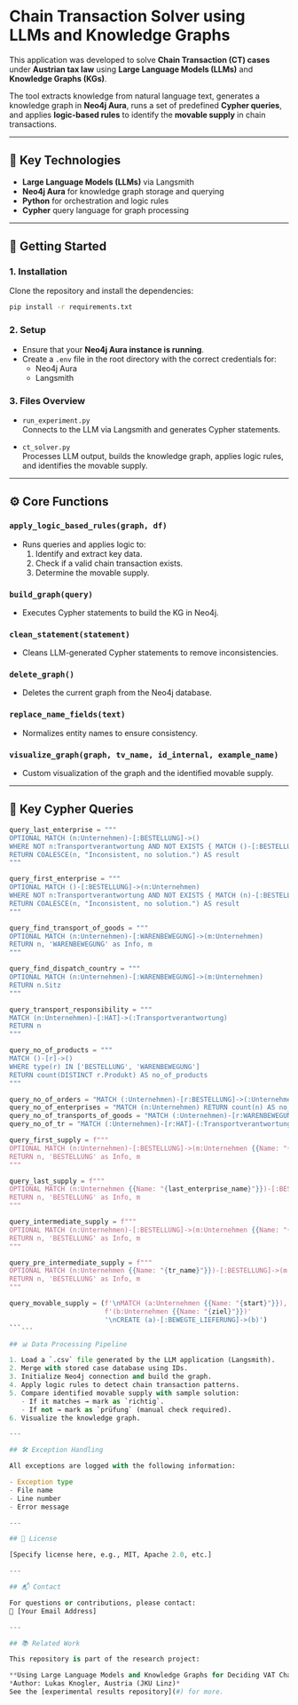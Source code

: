 # Chain Transaction Solver using LLMs and Knowledge Graphs

This application was developed to solve **Chain Transaction (CT) cases** under **Austrian tax law** using **Large Language Models (LLMs)** and **Knowledge Graphs (KGs)**.

The tool extracts knowledge from natural language text, generates a knowledge graph in **Neo4j Aura**, runs a set of predefined **Cypher queries**, and applies **logic-based rules** to identify the **movable supply** in chain transactions.

---

## 🧠 Key Technologies

- **Large Language Models (LLMs)** via Langsmith
- **Neo4j Aura** for knowledge graph storage and querying
- **Python** for orchestration and logic rules
- **Cypher** query language for graph processing

---

## 🚀 Getting Started

### 1. Installation

Clone the repository and install the dependencies:

```bash
pip install -r requirements.txt
```

### 2. Setup

- Ensure that your **Neo4j Aura instance is running**.
- Create a `.env` file in the root directory with the correct credentials for:
  - Neo4j Aura
  - Langsmith

### 3. Files Overview

- `run_experiment.py`  
  Connects to the LLM via Langsmith and generates Cypher statements.

- `ct_solver.py`  
  Processes LLM output, builds the knowledge graph, applies logic rules, and identifies the movable supply.

---

## ⚙️ Core Functions

### `apply_logic_based_rules(graph, df)`
- Runs queries and applies logic to:
  1. Identify and extract key data.
  2. Check if a valid chain transaction exists.
  3. Determine the movable supply.

### `build_graph(query)`
- Executes Cypher statements to build the KG in Neo4j.

### `clean_statement(statement)`
- Cleans LLM-generated Cypher statements to remove inconsistencies.

### `delete_graph()`
- Deletes the current graph from the Neo4j database.

### `replace_name_fields(text)`
- Normalizes entity names to ensure consistency.

### `visualize_graph(graph, tv_name, id_internal, example_name)`
- Custom visualization of the graph and the identified movable supply.

---

## 🧾 Key Cypher Queries

```python
query_last_enterprise = """
OPTIONAL MATCH (n:Unternehmen)-[:BESTELLUNG]->() 
WHERE NOT n:Transportverantwortung AND NOT EXISTS { MATCH ()-[:BESTELLUNG]->(n) } 
RETURN COALESCE(n, "Inconsistent, no solution.") AS result
"""

query_first_enterprise = """
OPTIONAL MATCH ()-[:BESTELLUNG]->(n:Unternehmen)
WHERE NOT n:Transportverantwortung AND NOT EXISTS { MATCH (n)-[:BESTELLUNG]->() } 
RETURN COALESCE(n, "Inconsistent, no solution.") AS result
"""

query_find_transport_of_goods = """
OPTIONAL MATCH (n:Unternehmen)-[:WARENBEWEGUNG]->(m:Unternehmen) 
RETURN n, 'WARENBEWEGUNG' as Info, m
"""

query_find_dispatch_country = """
OPTIONAL MATCH (n:Unternehmen)-[:WARENBEWEGUNG]->(m:Unternehmen) 
RETURN n.Sitz
"""

query_transport_responsibility = """
MATCH (n:Unternehmen)-[:HAT]->(:Transportverantwortung)
RETURN n
"""

query_no_of_products = """
MATCH ()-[r]->()
WHERE type(r) IN ['BESTELLUNG', 'WARENBEWEGUNG']
RETURN count(DISTINCT r.Produkt) AS no_of_products
"""

query_no_of_orders = "MATCH (:Unternehmen)-[r:BESTELLUNG]->(:Unternehmen) RETURN count(r) AS no_of_orders"
query_no_of_enterprises = "MATCH (n:Unternehmen) RETURN count(n) AS no_of_enterprises"
query_no_of_transports_of_goods = "MATCH (:Unternehmen)-[r:WARENBEWEGUNG]->(:Unternehmen) RETURN count(r) AS no_of_transports_of_goods"
query_no_of_tr = "MATCH (:Unternehmen)-[r:HAT]-(:Transportverantwortung) RETURN count(r) AS no_of_tr"

query_first_supply = f"""
OPTIONAL MATCH (n:Unternehmen)-[:BESTELLUNG]->(m:Unternehmen {{Name: "{first_enterprise_name}"}})
RETURN n, 'BESTELLUNG' as Info, m
"""

query_last_supply = f"""
OPTIONAL MATCH (n:Unternehmen {{Name: "{last_enterprise_name}"}})-[:BESTELLUNG]->(m:Unternehmen)
RETURN n, 'BESTELLUNG' as Info, m
"""

query_intermediate_supply = f"""
OPTIONAL MATCH (n:Unternehmen)-[:BESTELLUNG]->(m:Unternehmen {{Name: "{tr_name}"}})
RETURN n, 'BESTELLUNG' as Info, m
"""

query_pre_intermediate_supply = f"""
OPTIONAL MATCH (n:Unternehmen {{Name: "{tr_name}"}})-[:BESTELLUNG]->(m:Unternehmen)
RETURN n, 'BESTELLUNG' as Info, m
"""

query_movable_supply = (f'\nMATCH (a:Unternehmen {{Name: "{start}"}}),'
                        f'(b:Unternehmen {{Name: "{ziel}"}})'
                        '\nCREATE (a)-[:BEWEGTE_LIEFERUNG]->(b)')
```---

## 📊 Data Processing Pipeline

1. Load a `.csv` file generated by the LLM application (Langsmith).
2. Merge with stored case database using IDs.
3. Initialize Neo4j connection and build the graph.
4. Apply logic rules to detect chain transaction patterns.
5. Compare identified movable supply with sample solution:
   - If it matches → mark as `richtig`.
   - If not → mark as `prüfung` (manual check required).
6. Visualize the knowledge graph.

---

## 🛠️ Exception Handling

All exceptions are logged with the following information:

- Exception type
- File name
- Line number
- Error message

---

## 📄 License

[Specify license here, e.g., MIT, Apache 2.0, etc.]

---

## 📬 Contact

For questions or contributions, please contact:  
📧 [Your Email Address]

---

## 📚 Related Work

This repository is part of the research project:

**Using Large Language Models and Knowledge Graphs for Deciding VAT Chain-Transaction Cases in Austrian Tax Law**  
*Author: Lukas Knogler, Austria (JKU Linz)*  
See the [experimental results repository](#) for more.
